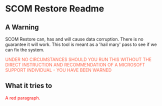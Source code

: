 # SCOM Restore Readme

## A Warning
SCOM Restore can, has and will cause data corruption. There is no guarantee it will work. This tool is meant as a 'hail mary' pass to see if we can fix the system.

<font color="tomato">UNDER NO CIRCUMSTANCES SHOULD YOU RUN THIS WITHOUT THE DIRECT INSTRUCTION AND RECOMMENDATION OF A MICROSOFT SUPPORT INDIVIDUAL - YOU HAVE BEEN WARNED</font>


## What it tries to


<p style="color:red;">A red paragraph.</p>
